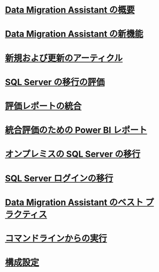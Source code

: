 # [Data Migration Assistant の概要](dma-overview.md)

# [Data Migration Assistant の新機能](dma-whatsnew.md)
# [新規および更新のアーティクル](new-updated-dma.md)
# [SQL Server の移行の評価](dma-assesssqlonprem.md)
# [評価レポートの統合](dma-consolidatereports.md)
# [統合評価のための Power BI レポート](dma-powerbiassesreport.md)
# [オンプレミスの SQL Server の移行](dma-migrateonpremsql.md)
# [SQL Server ログインの移行](dma-migrateserverlogins.md)
# [Data Migration Assistant のベスト プラクティス](dma-bestpractices.md)
# [コマンドラインからの実行](dma-commandline.md)
# [構成設定](dma-configurationsettings.md)


